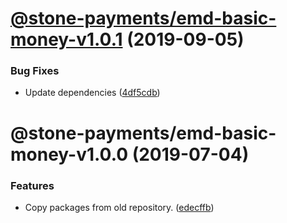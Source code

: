 # [@stone-payments/emd-basic-money-v1.0.1](https://github.com/stone-payments/emerald-web-framework/compare/@stone-payments/emd-basic-money-v1.0.0...@stone-payments/emd-basic-money-v1.0.1) (2019-09-05)


### Bug Fixes

* Update dependencies ([4df5cdb](https://github.com/stone-payments/emerald-web-framework/commit/4df5cdb))

# @stone-payments/emd-basic-money-v1.0.0 (2019-07-04)


### Features

* Copy packages from old repository. ([edecffb](https://github.com/stone-payments/emerald-web-framework/commit/edecffb))
